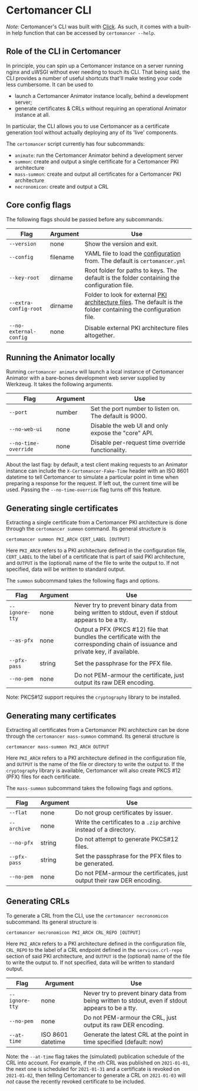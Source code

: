 # Certomancer CLI


*Note:* Certomancer's CLI was built with [Click](https://click.palletsprojects.com/en/7.x/api/).
As such, it comes with a built-in help function that can be accessed by `certomancer --help`.

## Role of the CLI in Certomancer

In principle, you can spin up a Certomancer instance on a server running nginx and uWSGI without
ever needing to touch its CLI. That being said, the CLI provides a number of useful shortcuts
that'll make testing your code less cumbersome. It can be used to

 - launch a Certomancer Animator instance locally, behind a development server;
 - generate certificates & CRLs without requiring an operational Animator instance at all.

In particular, the CLI allows you to use Certomancer as a certificate generation tool without
actually deploying any of its 'live' components.

The `certomancer` script currently has four subcommands:

 * `animate`: run the Certomancer Animator behind a development server
 * `summon`: create and output a single certificate for a Certomancer PKI architecture
 * `mass-summon`: create and output all certificates for a Certomancer PKI architecture
 * `necronomicon`: create and output a CRL

## Core config flags

The following flags should be passed before any subcommands.

| Flag | Argument | Use |
| ---- | -------- | --- |
| `--version` | none | Show the version and exit. |
| `--config` | filename | YAML file to load the [configuration](config.md) from. The default is `certomancer.yml` |
| `--key-root` | dirname | Root folder for paths to keys. The default is the folder containing the configuration file. |
| `--extra-config-root` | dirname | Folder to look for external [PKI architecture files](config.md#pki-architecture-definitions). The default is the folder containing the configuration file. |
| `--no-external-config` | none | Disable external PKI architecture files altogether. |


## Running the Animator locally

Running `certomancer animate` will launch a local instance of Certomancer Animator with a
bare-bones development web server supplied by Werkzeug.
It takes the following arguments.

| Flag | Argument | Use |
| ---- | -------- | --- |
| `--port` | number | Set the port number to listen on. The default is 9000. |
| `--no-web-ui` | none | Disable the web UI and only expose the "core" API. |
| `--no-time-override` | none | Disable per-request time override functionality. |

About the last flag: by default, a test client making requests to an Animator instance can include
the `X-Certomancer-Fake-Time` header with an ISO 8601 datetime to tell Certomancer to simulate
a particular point in time when preparing a response for the request. If left out, the current time
will be used. Passing the `--no-time-override` flag turns off this feature.


## Generating single certificates 

Extracting a single certificate from a Certomancer PKI architecture is done through the
`certomancer summon` command. Its general structure is

```
certomancer summon PKI_ARCH CERT_LABEL [OUTPUT]
```

Here `PKI_ARCH` refers to a PKI architecture defined in the configuration file, `CERT_LABEL`
to the label of a certificate that is part of said PKI architecture, and `OUTPUT` is the (optional)
name of the file to write the output to. If not specified, data will be written to standard output.

The `summon` subcommand takes the following flags and options.

| Flag | Argument | Use |
| ---- | -------- | --- |
|`--ignore-tty` | none | Never try to prevent binary data from being written to stdout, even if stdout appears to be a tty. |
|`--as-pfx` | none | Output a PFX (PKCS #12) file that bundles the certificate with the corresponding chain of issuance and private key, if available. |
|`--pfx-pass` | string | Set the passphrase for the PFX file. |
|`--no-pem` | none | Do not PEM-armour the certificate, just output its raw DER encoding. |

Note: PKCS#12 support requires the `cryptography` library to be installed.


## Generating many certificates

Extracting all certificates from a Certomancer PKI architecture can be done through the
`certomancer mass-summon` command. Its general structure is

```
certomancer mass-summon PKI_ARCH OUTPUT
```

Here `PKI_ARCH` refers to a PKI architecture defined in the configuration file, and `OUTPUT` is the
name of the file or directory to write the output to.
If the `cryptography` library is available, Certomancer will also create PKCS #12 (PFX) files for
each certificate.

The `mass-summon` subcommand takes the following flags and options.

| Flag | Argument | Use |
| ---- | -------- | --- |
|`--flat` | none | Do not group certificates by issuer. |
|`--archive` | none | Write the certificates to a `.zip` archive instead of a directory. |
|`--no-pfx` | string | Do not attempt to generate PKCS#12 files.|
|`--pfx-pass` | string | Set the passphrase for the PFX files to be generated. |
|`--no-pem` | none | Do not PEM-armour the certificates, just output their raw DER encoding. |


## Generating CRLs


To generate a CRL from the CLI, use the `certomancer necronomicon` subcommand.
Its general structure is

```
certomancer necronomicon PKI_ARCH CRL_REPO [OUTPUT]
```

Here `PKI_ARCH` refers to a PKI architecture defined in the configuration file, `CRL_REPO`
to the label of a CRL endpoint defined in the `services.crl-repo` section of said PKI
architecture, and `OUTPUT` is the (optional) name of the file to write the output to.
If not specified, data will be written to standard output.


| Flag | Argument | Use |
| ---- | -------- | --- |
|`--ignore-tty` | none | Never try to prevent binary data from being written to stdout, even if stdout appears to be a tty. |
|`--no-pem` | none | Do not PEM-armour the CRL, just output its raw DER encoding. |
|`--at-time` | ISO 8601 datetime | Generate the latest CRL at the point in time specified (default: now) |

Note: the `--at-time` flag takes the (simulated) publication schedule of the CRL into account.
For example, if the `n`th CRL was published on `2021-01-01`, the next one is scheduled for
`2021-01-31` and a certificate is revoked on `2021-01-02`, then telling Certomancer to generate
a CRL on `2021-01-03` will *not* cause the recently revoked certificate to be included.
